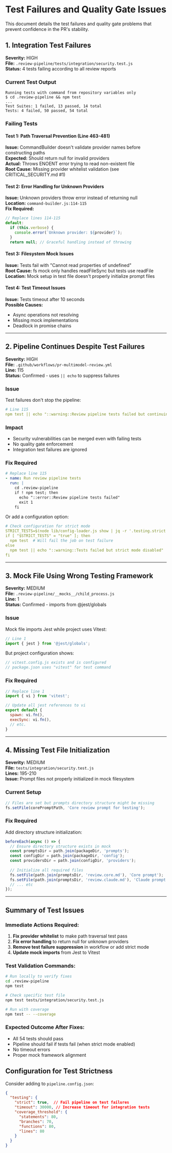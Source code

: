 # Test Failures and Quality Gate Issues

This document details the test failures and quality gate problems that prevent confidence in the PR's stability.

## 1. Integration Test Failures

**Severity:** HIGH  
**File:** `.review-pipeline/tests/integration/security.test.js`  
**Status:** 4 tests failing according to all review reports

### Current Test Output
```
Running tests with command from repository variables only
$ cd .review-pipeline && npm test
...
Test Suites: 1 failed, 13 passed, 14 total
Tests: 4 failed, 50 passed, 54 total
```

### Failing Tests

#### Test 1: Path Traversal Prevention (Line 463-481)
**Issue:** CommandBuilder doesn't validate provider names before constructing paths  
**Expected:** Should return null for invalid providers  
**Actual:** Throws ENOENT error trying to read non-existent file  
**Root Cause:** Missing provider whitelist validation (see CRITICAL_SECURITY.md #1)

#### Test 2: Error Handling for Unknown Providers  
**Issue:** Unknown providers throw error instead of returning null  
**Location:** `command-builder.js:114-115`  
**Fix Required:**
```javascript
// Replace lines 114-115
default:
  if (this.verbose) {
    console.error(`Unknown provider: ${provider}`);
  }
  return null; // Graceful handling instead of throwing
```

#### Test 3: Filesystem Mock Issues
**Issue:** Tests fail with "Cannot read properties of undefined"  
**Root Cause:** fs mock only handles readFileSync but tests use readFile  
**Location:** Mock setup in test file doesn't properly initialize prompt files

#### Test 4: Test Timeout Issues  
**Issue:** Tests timeout after 10 seconds  
**Possible Causes:**
- Async operations not resolving
- Missing mock implementations
- Deadlock in promise chains

---

## 2. Pipeline Continues Despite Test Failures

**Severity:** HIGH  
**File:** `.github/workflows/pr-multimodel-review.yml`  
**Line:** 115  
**Status:** Confirmed - uses `|| echo` to suppress failures

### Issue
Test failures don't stop the pipeline:
```yaml
# Line 115
npm test || echo "::warning::Review pipeline tests failed but continuing"
```

### Impact
- Security vulnerabilities can be merged even with failing tests
- No quality gate enforcement
- Integration test failures are ignored

### Fix Required
```yaml
# Replace line 115
- name: Run review pipeline tests
  run: |
    cd .review-pipeline
    if ! npm test; then
      echo "::error::Review pipeline tests failed"
      exit 1
    fi
```

Or add a configuration option:
```yaml
# Check configuration for strict mode
STRICT_TESTS=$(node lib/config-loader.js show | jq -r '.testing.strict // false')
if [ "$STRICT_TESTS" = "true" ]; then
  npm test  # Will fail the job on test failure
else
  npm test || echo "::warning::Tests failed but strict mode disabled"
fi
```

---

## 3. Mock File Using Wrong Testing Framework

**Severity:** MEDIUM  
**File:** `.review-pipeline/__mocks__/child_process.js`  
**Line:** 1  
**Status:** Confirmed - imports from @jest/globals

### Issue
Mock file imports Jest while project uses Vitest:
```javascript
// Line 1
import { jest } from '@jest/globals';
```

But project configuration shows:
```javascript
// vitest.config.js exists and is configured
// package.json uses "vitest" for test command
```

### Fix Required
```javascript
// Replace line 1
import { vi } from 'vitest';

// Update all jest references to vi
export default {
  spawn: vi.fn(),
  execSync: vi.fn(),
  // etc.
}
```

---

## 4. Missing Test File Initialization

**Severity:** MEDIUM  
**File:** `tests/integration/security.test.js`  
**Lines:** 195-210  
**Issue:** Prompt files not properly initialized in mock filesystem

### Current Setup
```javascript
// Files are set but prompts directory structure might be missing
fs.setFile(corePromptPath, 'Core review prompt for testing');
```

### Fix Required
Add directory structure initialization:
```javascript
beforeEach(async () => {
  // Ensure directory structure exists in mock
  const promptsDir = path.join(packageDir, 'prompts');
  const configDir = path.join(packageDir, 'config');
  const providersDir = path.join(configDir, 'providers');
  
  // Initialize all required files
  fs.setFile(path.join(promptsDir, 'review.core.md'), 'Core prompt');
  fs.setFile(path.join(promptsDir, 'review.claude.md'), 'Claude prompt');
  // ... etc
});
```

---

## Summary of Test Issues

### Immediate Actions Required:
1. **Fix provider whitelist** to make path traversal test pass
2. **Fix error handling** to return null for unknown providers
3. **Remove test failure suppression** in workflow or add strict mode
4. **Update mock imports** from Jest to Vitest

### Test Validation Commands:
```bash
# Run locally to verify fixes
cd .review-pipeline
npm test

# Check specific test file
npm test tests/integration/security.test.js

# Run with coverage
npm test -- --coverage
```

### Expected Outcome After Fixes:
- All 54 tests should pass
- Pipeline should fail if tests fail (when strict mode enabled)
- No timeout errors
- Proper mock framework alignment

## Configuration for Test Strictness

Consider adding to `pipeline.config.json`:
```json
{
  "testing": {
    "strict": true,  // Fail pipeline on test failures
    "timeout": 30000, // Increase timeout for integration tests
    "coverage_threshold": {
      "statements": 80,
      "branches": 70,
      "functions": 80,
      "lines": 80
    }
  }
}
```